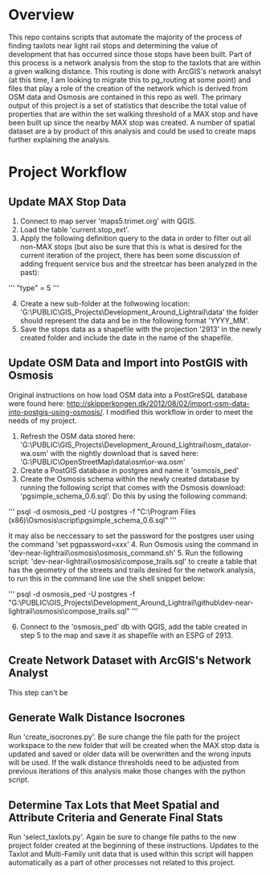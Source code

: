 # Overview

This repo contains scripts that automate the majority of the process of finding taxlots near light rail stops and determining the value of development that has occurred since those stops have been built.  Part of this process is a network analysis from the stop to the taxlots that are within a given walking distance.  This routing is done with ArcGIS's network analsyt (at this time, I am looking to migrate this to pg_routing at some point) and files that play a role of the creation of the network which is derived from OSM data and Osmosis are contained in this repo as well.  The primary output of this project is a set of statistics that describe the total value of properties that are within the set walking threshold of a MAX stop and have been built up since the nearby MAX stop was created.  A number of spatial dataset are a by product of this analysis and could be used to create maps further explaining the analysis.

# Project Workflow

## Update MAX Stop Data

1. Connect to map server 'maps5.trimet.org' with QGIS.
2. Load the table 'current.stop_ext'.
3. Apply the following definition query to the data in order to filter out all non-MAX stops (but also be sure that this is what is desired for the current iteration of the project, there has been some discussion of adding frequent service bus and the streetcar has been analyzed in the past):

'''
"type" = 5
'''

4. Create a new sub-folder at the follwowing location: 'G:\PUBLIC\GIS_Projects\Development_Around_Lightrail\data' the folder should represent the data and be in the following format 'YYYY_MM'.
5. Save the stops data as a shapefile with the projection '2913' in the newly created folder and include the date in the name of the shapefile.

## Update OSM Data and Import into PostGIS with Osmosis

Original instructions on how load OSM data into a PostGreSQL database were found here:
http://skipperkongen.dk/2012/08/02/import-osm-data-into-postgis-using-osmosis/.  I modified this workflow in order to meet the needs of my project.

1. Refresh the OSM data stored here: 'G:\PUBLIC\GIS_Projects\Development_Around_Lightrail\osm_data\or-wa.osm' with the nightly download that is saved here: 'G:\PUBLIC\OpenStreetMap\data\osm\or-wa.osm'
2. Create a PostGIS database in postgres and name it 'osmosis_ped'
3. Create the Osmosis schema within the newly created database by running the following script that comes with the Osmosis download: 'pgsimple_schema_0.6.sql'.  Do this by using the following command:

'''
psql -d osmosis_ped -U postgres -f "C:\Program Files (x86)\Osmosis\script\pgsimple_schema_0.6.sql"
'''

It may also be neccessary to set the password for the postgres user using the command 'set pgpassword=xxx'
4. Run Osmosis using the command in 'dev-near-lightrail\osmosis\osmosis_command.sh'
5. Run the following script: 'dev-near-lightrail\osmosis\compose_trails.sql' to create a table that has the geometry of the streets and trails desired for the network analysis, to run this in the command line use the shell snippet below:

'''
psql -d osmosis_ped -U postgres -f "G:\PUBLIC\GIS_Projects\Development_Around_Lightrail\github\dev-near-lightrail\osmosis\compose_trails.sql"
'''

6. Connect to the 'osmosis_ped' db with QGIS, add the table created in step 5 to the map and save it as shapefile with an ESPG of 2913.

## Create Network Dataset with ArcGIS's Network Analyst

This step can't be 

## Generate Walk Distance Isocrones

Run 'create_isocrones.py'.  Be sure change the file path for the project workspace to the new folder that will be created when the MAX stop data is updated and saved or older data will be overwritten and the wrong inputs will be used.  If the walk distance thresholds need to be adjusted from previous iterations of this analysis make those changes with the python script.

## Determine Tax Lots that Meet Spatial and Attribute Criteria and Generate Final Stats

Run 'select_taxlots.py'.  Again be sure to change file paths to the new project folder created at the beginning of these instructions.  Updates to the Taxlot and Multi-Family unit data that is used within this script will happen automatically as a part of other processes not related to this project.
